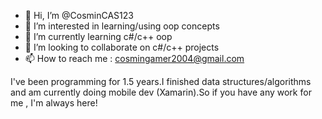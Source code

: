 - 👋 Hi, I’m @CosminCAS123
- 👀 I’m interested in learning/using oop concepts
- 🌱 I’m currently learning c#/c++ oop 
- 💞️ I’m looking to collaborate on c#/c++ projects
- 📫 How to reach me : cosmingamer2004@gmail.com

I've been programming for 1.5 years.I finished data structures/algorithms and am currently doing mobile dev (Xamarin).So if you have any work for me , I'm always here!

